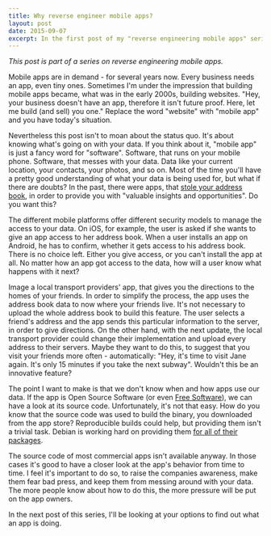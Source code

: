 ```yaml
---
title: Why reverse engineer mobile apps?
layout: post
date: 2015-09-07
excerpt: In the first post of my "reverse engineering mobile apps" series, I'm arguing why you should learn how to reverse engineer apps.
---
```


*This post is part of a series on reverse engineering mobile apps.*

Mobile apps are in demand - for several years now. Every business
needs an app, even tiny ones. Sometimes I'm under the impression that
building mobile apps became, what was in the early 2000s, building
websites. "Hey, your business doesn't have an app, therefore it isn't
future proof. Here, let me build (and sell) you one." Replace the word
"website" with "mobile app" and you have today's situation.

Nevertheless this post isn't to moan about the status quo. It's about
knowing what's going on with your data. If you think about it, "mobile
app" is just a fancy word for "software". Software, that runs on your
mobile phone. Software, that messes with your data. Data like your
current location, your contacts, your photos, and so on.  Most of the
time you'll have a pretty good understanding of what your data is
being used for, but what if there are doubts? In the past, there were
apps, that
[stole your address book](https://venturebeat.com/2012/02/14/iphone-address-book/),
in order to provide you with "valuable insights and opportunities". Do
you want this?

The different mobile platforms offer different security models to
manage the access to your data. On iOS, for example, the user is asked
if she wants to give an app access to her address book. When a user
installs an app on Android, he has to confirm, whether it gets access
to his address book. There is no choice left. Either you give access,
or you can't install the app at all. No matter how an app got access
to the data, how will a user know what happens with it next?

Image a local transport providers' app, that gives you the directions
to the homes of your friends. In order to simplify the process, the
app uses the address book data to now where your friends live. It's
not necessary to upload the whole address book to build this
feature. The user selects a friend's address and the app sends this
particular information to the server, in order to give directions. On
the other hand, with the next update, the local transport provider
could change their implementation and upload every address to their
servers. Maybe they want to do this, to suggest that you visit your
friends more often - automatically: "Hey, it's time to visit Jane
again. It's only 15 minutes if you take the next subway". Wouldn't
this be an innovative feature?

The point I want to make is that we don't know when and how apps use
our data. If the app is Open Source Software (or even
[Free Software](https://en.wikipedia.org/wiki/Free_and_open-source_software)),
we can have a look at its source code. Unfortunately, it's not that
easy. How do you know that the source code was used to build the
binary, you downloaded from the app store? Reproducible builds could
help, but providing them isn't a trivial task. Debian is working hard
on providing them
[for all of their packages](https://wiki.debian.org/ReproducibleBuilds).

The source code of most commercial apps isn't available anyway. In
those cases it's good to have a closer look at the app's behavior from
time to time. I feel it's important to do so, to raise the companies
awareness, make them fear bad press, and keep them from messing around
with your data. The more people know about how to do this, the more
pressure will be put on the app owners.

In the next post of this series, I'll be looking at your options to
find out what an app is doing.
